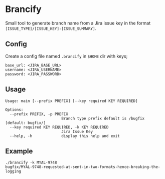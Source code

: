 # Brancify

Small tool to generate branch name from a Jira issue key in the format `[ISSUE_TYPE]/[ISSUE_KEY]-[ISSUE_SUMMARY]`.

## Config

Create a config file named `.brancify` in `$HOME` dir with keys;

```
base_url: <JIRA_BASE_URL>
username: <JIRA_USERNAME>
password: <JIRA_PASSWORD>
```

## Usage

```
Usage: main [--prefix PREFIX] [--key required KEY REQUIRED]

Options:
  --prefix PREFIX, -p PREFIX
                         Branch type prefix default is /bugfix [default: bugfix/]
  --key required KEY REQUIRED, -k KEY REQUIRED
                         Jira Issue Key
  --help, -h             display this help and exit
```

## Example 

```
./brancify -k MYAL-9748
bugfix/MYAL-9748-requested-at-sent-in-two-formats-hence-breaking-the-logging
```